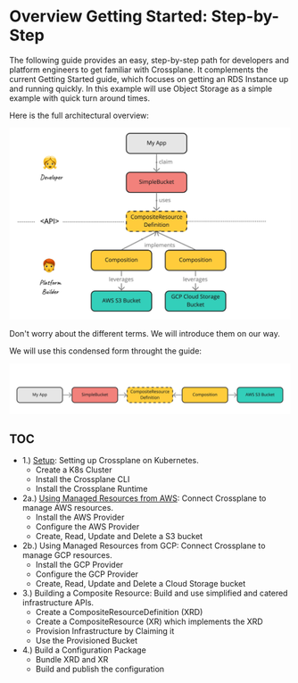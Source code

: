 # Overview Getting Started: Step-by-Step

The following guide provides an easy, step-by-step path for developers and platform engineers to get familiar with Crossplane. It complements the current Getting Started guide, which focuses on getting an RDS Instance up and running quickly. In this example will use Object Storage as a simple example with quick turn around times.

Here is the full architectural overview: 

![architecture-overview](00-architecture-overview.jpg)

Don't worry about the different terms. We will introduce them on our way.

We will use this condensed form throught the guide: 

![architecture-overview-condensed](architecture-all.jpg)

## TOC

* 1.) [Setup](01-setup.md): Setting up Crossplane on Kubernetes.
    * Create a K8s Cluster
    * Install the Crossplane CLI
    * Install the Crossplane Runtime
* 2a.) [Using Managed Resources from AWS](02a-managed-resources-aws.md): Connect Crossplane to manage AWS resources.
    * Install the AWS Provider 
    * Configure the AWS Provider
    * Create, Read, Update and Delete a S3 bucket
* 2b.) Using Managed Resources from GCP: Connect Crossplane to manage GCP resources.
    * Install the GCP Provider 
    * Configure the GCP Provider
    * Create, Read, Update and Delete a Cloud Storage bucket
* 3.) Building a Composite Resource: Build and use simplified and catered infrastructure APIs.
    * Create a CompositeResourceDefinition (XRD)
    * Create a CompositeResource (XR) which implements the XRD
    * Provision Infrastructure by Claiming it
    * Use the Provisioned Bucket 
* 4.) Build a Configuration Package
    * Bundle XRD and XR
    * Build and publish the configuration